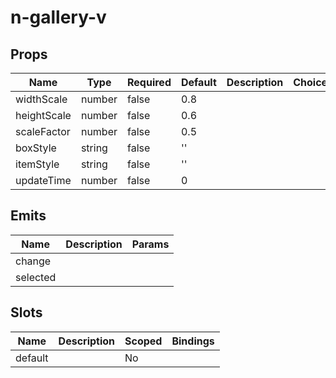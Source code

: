 # n-gallery-v

## Props
| Name | Type | Required | Default | Description | Choices |
| --- | --- | --- | --- | --- | --- |
| widthScale | number | false | 0.8 |  |  | 
| heightScale | number | false | 0.6 |  |  | 
| scaleFactor | number | false | 0.5 |  |  | 
| boxStyle | string | false | '' |  |  | 
| itemStyle | string | false | '' |  |  | 
| updateTime | number | false | 0 |  |  | 

## Emits
| Name | Description | Params |
| --- | --- | --- | 
| change |  |  |
| selected |  |  |

## Slots
| Name | Description | Scoped | Bindings |
| --- | --- | --- | --- |
| default |  | No |  |

